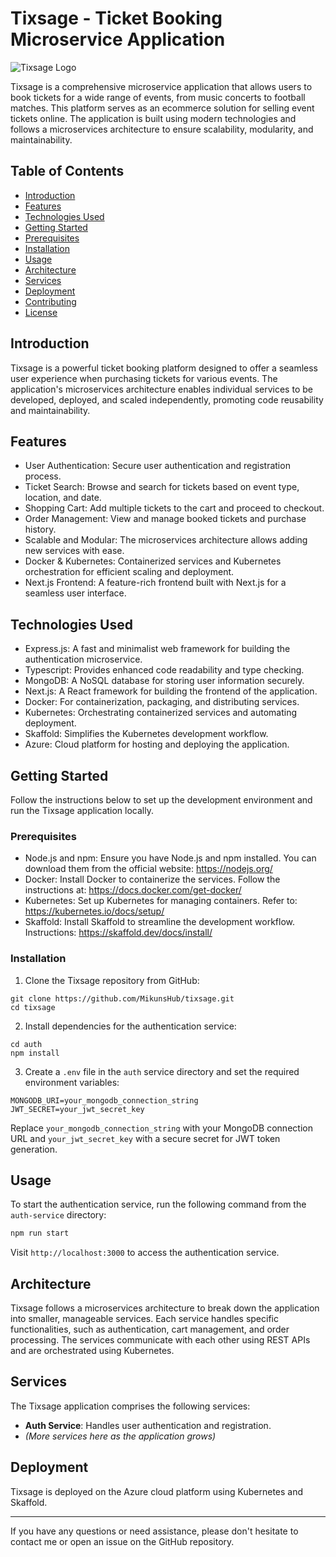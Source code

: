 # Tixsage - Ticket Booking Microservice Application

![Tixsage Logo](https://example.com/path/to/logo.png)

Tixsage is a comprehensive microservice application that allows users to book tickets for a wide range of events, from music concerts to football matches. This platform serves as an ecommerce solution for selling event tickets online. The application is built using modern technologies and follows a microservices architecture to ensure scalability, modularity, and maintainability.

## Table of Contents

- [Introduction](#introduction)
- [Features](#features)
- [Technologies Used](#technologies-used)
- [Getting Started](#getting-started)
- [Prerequisites](#prerequisites)
- [Installation](#installation)
- [Usage](#usage)
- [Architecture](#architecture)
- [Services](#services)
- [Deployment](#deployment)
- [Contributing](#contributing)
- [License](#license)

## Introduction

Tixsage is a powerful ticket booking platform designed to offer a seamless user experience when purchasing tickets for various events. The application's microservices architecture enables individual services to be developed, deployed, and scaled independently, promoting code reusability and maintainability.

## Features

- User Authentication: Secure user authentication and registration process.
- Ticket Search: Browse and search for tickets based on event type, location, and date.
- Shopping Cart: Add multiple tickets to the cart and proceed to checkout.
- Order Management: View and manage booked tickets and purchase history.
- Scalable and Modular: The microservices architecture allows adding new services with ease.
- Docker & Kubernetes: Containerized services and Kubernetes orchestration for efficient scaling and deployment.
- Next.js Frontend: A feature-rich frontend built with Next.js for a seamless user interface.

## Technologies Used

- Express.js: A fast and minimalist web framework for building the authentication microservice.
- Typescript: Provides enhanced code readability and type checking.
- MongoDB: A NoSQL database for storing user information securely.
- Next.js: A React framework for building the frontend of the application.
- Docker: For containerization, packaging, and distributing services.
- Kubernetes: Orchestrating containerized services and automating deployment.
- Skaffold: Simplifies the Kubernetes development workflow.
- Azure: Cloud platform for hosting and deploying the application.

## Getting Started

Follow the instructions below to set up the development environment and run the Tixsage application locally.

### Prerequisites

- Node.js and npm: Ensure you have Node.js and npm installed. You can download them from the official website: https://nodejs.org/
- Docker: Install Docker to containerize the services. Follow the instructions at: https://docs.docker.com/get-docker/
- Kubernetes: Set up Kubernetes for managing containers. Refer to: https://kubernetes.io/docs/setup/
- Skaffold: Install Skaffold to streamline the development workflow. Instructions: https://skaffold.dev/docs/install/

### Installation

1. Clone the Tixsage repository from GitHub:

```
git clone https://github.com/MikunsHub/tixsage.git
cd tixsage
```

2. Install dependencies for the authentication service:

```
cd auth
npm install
```

3. Create a `.env` file in the `auth` service directory and set the required environment variables:

```
MONGODB_URI=your_mongodb_connection_string
JWT_SECRET=your_jwt_secret_key
```

Replace `your_mongodb_connection_string` with your MongoDB connection URL and `your_jwt_secret_key` with a secure secret for JWT token generation.


## Usage

To start the authentication service, run the following command from the `auth-service` directory:

```sh
npm run start
```

Visit `http://localhost:3000` to access the authentication service.

## Architecture

Tixsage follows a microservices architecture to break down the application into smaller, manageable services. Each service handles specific functionalities, such as authentication, cart management, and order processing. The services communicate with each other using REST APIs and are orchestrated using Kubernetes.

<!-- For more details on the architecture, please refer to the [Architecture](architecture.md) document. -->

## Services

The Tixsage application comprises the following services:

- **Auth Service**: Handles user authentication and registration.
- *(More services here as the application grows)*

## Deployment

Tixsage is deployed on the Azure cloud platform using Kubernetes and Skaffold. 
<!-- Detailed deployment instructions will be provided in the `deployment` directory. -->



---

If you have any questions or need assistance, please don't hesitate to contact me or open an issue on the GitHub repository. 
